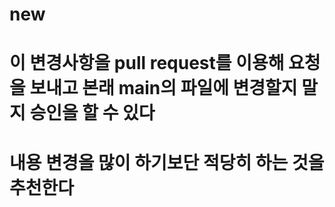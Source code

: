 # new
# 이 변경사항을 pull request를 이용해 요청을 보내고 본래 main의 파일에 변경할지 말지 승인을 할 수 있다
# 내용 변경을 많이 하기보단 적당히 하는 것을 추천한다
